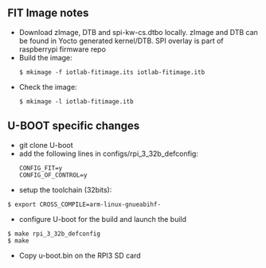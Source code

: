 ## FIT Image notes

- Download zImage, DTB and spi-kw-cs.dtbo locally. zImage and DTB can be found
  in Yocto generated kernel/DTB. SPI overlay is part of raspberrypi firmware
  repo
- Build the image:
  ```
  $ mkimage -f iotlab-fitimage.its iotlab-fitimage.itb
  ```
- Check the image:
  ```
  $ mkimage -l iotlab-fitimage.itb
  ```

## U-BOOT specific changes

- git clone U-boot
- add the following lines in configs/rpi_3_32b_defconfig:
  ```
  CONFIG_FIT=y
  CONFIG_OF_CONTROL=y
  ```
- setup the toolchain (32bits):
```
$ export CROSS_COMPILE=arm-linux-gnueabihf-
```
- configure U-boot for the build and launch the build
```
$ make rpi_3_32b_defconfig
$ make
```
- Copy u-boot.bin on the RPI3 SD card

